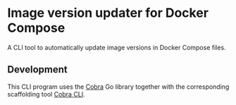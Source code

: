 # Image version updater for Docker Compose

A CLI tool to automatically update image versions in Docker Compose files.

## Development

This CLI program uses the [Cobra](https://github.com/spf13/cobra) Go library together with the corresponding scaffolding tool [Cobra CLI](https://github.com/spf13/cobra-cli).
